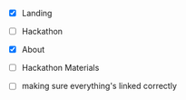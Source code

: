  - [x] Landing
 - [ ] Hackathon
 - [x] About
 - [ ] Hackathon Materials


 - [ ] making sure everything's linked correctly